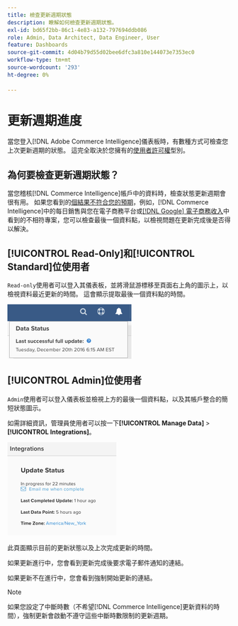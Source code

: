 ```yaml
---
title: 檢查更新週期狀態
description: 瞭解如何檢查更新週期狀態。
exl-id: bd65f2bb-86c1-4e83-a132-797694ddb086
role: Admin, Data Architect, Data Engineer, User
feature: Dashboards
source-git-commit: 4d04b79d55d02bee6dfc3a810e144073e7353ec0
workflow-type: tm+mt
source-wordcount: '293'
ht-degree: 0%

---
```


# 更新週期進度

當您登入[!DNL Adobe Commerce Intelligence]儀表板時，有數種方式可檢查您上次更新週期的狀態。 這完全取決於您擁有的[使用者許可權](../administrator/user-management/user-management.md)型別。

## 為何要檢查更新週期狀態？

當您稽核[!DNL Commerce Intelligence]帳戶中的資料時，檢查狀態更新週期會很有用。 如果您看到的[個結果不符合您的預期](../data-analyst/data-warehouse-mgr/data-and-updates-faq.md)，例如，[!DNL Commerce Intelligence]中的每日銷售與您在電子商務平台或[[!DNL Google] 電子商務收入](https://experienceleague.adobe.com/docs/commerce-knowledge-base/kb/troubleshooting/miscellaneous/diagnosing-google-ecommerce-revenue-discrepancies.html)中看到的不相符專案，您可以檢查最後一個資料點，以檢視問題在更新完成後是否得以解決。

## [!UICONTROL Read-Only]和[!UICONTROL Standard]位使用者

`Read-only`使用者可以登入其儀表板，並將滑鼠游標移至頁面右上角的圖示上，以檢視資料最近更新的時間。 這會顯示提取最後一個資料點的時間。

![介面中顯示的上次成功資料更新時間戳記](../../mbi/assets/last-success-data.png)

## [!UICONTROL Admin]位使用者

`Admin`使用者可以登入儀表板並檢視上方的最後一個資料點，以及其帳戶整合的簡短狀態圖示。

如需詳細資訊，管理員使用者可以按一下&#x200B;**[!UICONTROL Manage Data]** > **[!UICONTROL Integrations]**。

![管理資料整合頁面，顯示連線詳細資料和更新狀態](../../mbi/assets/detail-manage-data-integrations.png)

此頁面顯示目前的更新狀態以及上次完成更新的時間。

如果更新進行中，您會看到更新完成後要求電子郵件通知的連結。

如果更新不在進行中，您會看到強制開始更新的連結。

>[!NOTE]
>
>如果您設定了中斷時數（不希望[!DNL Commerce Intelligence]更新資料的時間），強制更新會啟動不遵守這些中斷時數限制的更新週期。
